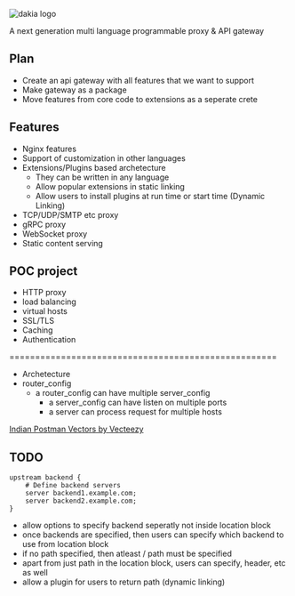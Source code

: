 <!--
```text
_______
\  ___ `'.                    .          .--.
 ' |--.\  \                 .'|          |__|
 | |    \  '              .'  |          .--.
 | |     |  '     __     <    |          |  |     __
 | |     |  |  .:--.'.    |   | ____     |  |  .:--.'.
 | |     ' .' / |   \ |   |   | \ .'     |  | / |   \ |
 | |___.' /'  `" __ | |   |   |/  .      |  | `" __ | |
/_______.'/    .'.''| |   |    /\  \     |__|  .'.''| |
\_______|/    / /   | |_  |   |  \  \         / /   | |_
              \ \._,\ '/  '    \  \  \        \ \._,\ '/
               `--'  `"  '------'  '---'       `--'  `"
```
-->

<!-- canva logo url -> https://www.canva.com/design/DAGZAdY1d9c/YCHWZRD78H5j0CAWaaF6gw/edit -->

<!-- ![dakia logo](https://github.com/user-attachments/assets/7877c4bb-4358-4297-9213-e29d81550f99) -->

<!-- ![dakia logo](https://github.com/user-attachments/assets/2294cf7d-84a6-4f13-9a01-92748cdaaf97) -->
![dakia logo](https://github.com/user-attachments/assets/92eaaa6f-c18b-4af3-84e8-3b6c6c1b6b9d)


A next generation multi language programmable proxy & API gateway

## Plan

- Create an api gateway with all features that we want to support
- Make gateway as a package
- Move features from core code to extensions as a seperate crete

## Features

- Nginx features
- Support of customization in other languages
- Extensions/Plugins based archetecture
  - They can be written in any language
  - Allow popular extensions in static linking
  - Allow users to install plugins at run time or start time (Dynamic Linking)
- TCP/UDP/SMTP etc proxy
- gRPC proxy
- WebSocket proxy
- Static content serving

## POC project

- HTTP proxy
- load balancing
- virtual hosts
- SSL/TLS
- Caching
- Authentication

====================================================

- Archetecture
- router_config
  - a router_config can have multiple server_config
    - a server_config can have listen on multiple ports
    - a server can process request for multiple hosts

<a href="https://www.vecteezy.com/free-vector/indian-postman">Indian Postman Vectors by Vecteezy</a>

## TODO

    upstream backend {
        # Define backend servers
        server backend1.example.com;
        server backend2.example.com;
    }

- allow options to specify backend seperatly not inside location block
- once backends are specified, then users can specify which backend to use from location block
- if no path specified, then atleast / path must be specified
- apart from just path in the location block, users can specify, header, etc as well
- allow a plugin for users to return path (dynamic linking)
